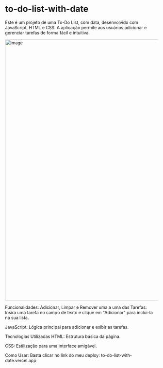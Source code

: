 # to-do-list-with-date

Este é um projeto de uma To-Do List, com data, desenvolvido com JavaScript, HTML e CSS. A aplicação permite aos usuários adicionar e gerenciar tarefas de forma fácil e intuitiva.

<img width="1328" height="860" alt="image" src="https://github.com/user-attachments/assets/be653f78-d23a-4b04-a484-86bd9766d6b8" />

Funcionalidades: Adicionar, Limpar e Remover uma a uma das Tarefas: Insira uma tarefa no campo de texto e clique em "Adicionar" para incluí-la na sua lista.

JavaScript: Lógica principal para adicionar e exibir as tarefas.

Tecnologias Utilizadas HTML: Estrutura básica da página.

CSS: Estilização para uma interface amigável.

Como Usar: Basta clicar no link do meu deploy: to-do-list-with-date.vercel.app
